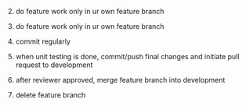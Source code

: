 2. do feature work only in ur own feature branch

2. do feature work only in ur own feature branch
3. commit regularly
4. when unit testing is done, commit/push final changes and initiate pull request to development
5. after reviewer approved, merge feature branch into development
6. delete feature branch
